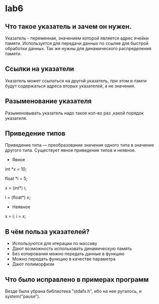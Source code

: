 # lab6 

## Что такое указатель и зачем он нужен.

Указатель - переменная, значением которой является адрес ячейки памяти.
Используется для передачи данных по ссылке для быстрой обработки данных. Так же нужны для динамического распределения памяти. 

## Ссылки на указатели

Указатель может ссылаться на другой указатель, при этом в памти будут содержаться адреса вторых указателей, а не значения.

## Разыменование указателя

Разыменовывать указатель надо такое кол-во раз ,какой порядок указателя. 

## Приведение типов

Приведение типа — преобразование значения одного типа в значение другого типа. Существует явное приведение типов и неявное.

* Явное 

int *x = 10;

float *i = 5;

x = (int*) i;

i = (float*) x;

* Неявное 

x = i;
i = x;

## В чём польза указателей?

* Используются для итерации по массиву
* Дают возможность испольховать динамическую память
* Без копирования можно передать данные в функцию 
* Можно передать функцию в качестве параметра 
* Дают полиморфизм

## Что было исправлено в примерах программ

Везде была убрана библиотека "stdafx.h", ибо на нее ругалось, и system("pause"). 